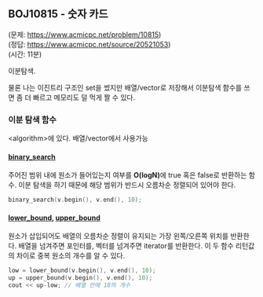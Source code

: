 ## BOJ10815 - 숫자 카드  
(문제: https://www.acmicpc.net/problem/10815)  
(정답: https://www.acmicpc.net/source/20521053)  
(시간: 11분)  

이분탐색.  

물론 나는 이진트리 구조인 set을 썼지만 배열/vector로 저장해서 이분탐색 함수를 쓰면 좀 더 빠르고 메모리도 덜 먹게 짤 수 있다.  

### 이분 탐색 함수  
\<algorithm>에 있다. 배열/vector에서 사용가능
#### [binary_search](http://www.cplusplus.com/reference/algorithm/binary_search/)  
주어진 범위 내에 원소가 들어있는지 여부를 <b>O(logN)</b>에 true 혹은 false로 반환하는 함수. 이분 탐색을 하기 때문에 해당 범위가 반드시 오름차순 정렬되어 있어야 한다.  
```cpp
binary_search(v.begin(), v.end(), 10);
```
#### [lower_bound](http://www.cplusplus.com/reference/algorithm/lower_bound/), [upper_bound](http://www.cplusplus.com/reference/algorithm/upper_bound/)  
원소가 삽입되어도 배열의 오름차순 정렬이 유지되는 가장 왼쪽/오른쪽 위치를 반환한다. 배열을 넘겨주면 포인터를, 벡터를 넘겨주면 iterator를 반환한다. 이 두 함수 리턴값의 차이로 중복 원소의 개수를 알 수 있다.  
```cpp
low = lower_bound(v.begin(), v.end(), 10);
up = upper_bound(v.begin(), v.end(), 10);
cout << up-low; // 배열 안에 10의 개수
```